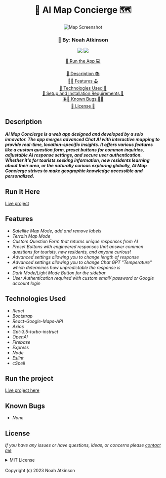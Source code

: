 <h1 align="center">🤖 AI Map Concierge 🗺️</h1>
  <p align="center">
    <div style="text-align:center;">
    <img src="src/img/MapScreentshot.png" 
         alt="Map Screenshot" 
         style="display:inline-block; margin:0 auto; max-width:100%; width:max; height: auto; text-align: center;"
    />
</div>

  </p>
<h3 align="center">
  🎨 By: Noah Atkinson 
</h3>

  <p align="center">
    <img src="https://img.shields.io/badge/License-MIT-blue.svg" />
    <img src="https://img.shields.io/badge/Version-1.0.0-blue.svg" />
  </p>
  
  <p align="center">
   <a href="https://livable-app.vercel.app/">🏃 Run the App 💻</a>
    <br><br>
    <a href="#description">📝 Description 📚</a>
    <br>
    <a href="#features">👨‍💻 Features 🕹️</a>
    <br>
    <a href="#technologies-used">💽 Technologies Used 💾</a>
    <br>
    <a href="#setup-and-installation-requirements">🧰 Setup and Installation Requirements 🔨</a>
    <br>
    <a href="#known-bugs">🪲🐞 Known Bugs 🐛🐜</a>
    <br>
    <a href="#license">🪪 License 🪪</a>
  </p>

## Description

#### _AI Map Concierge is a web app designed and developed by a solo innovator. The app merges advanced Chat AI with interactive mapping to provide real-time, location-specific insights. It offers various features like a custom question form, preset buttons for common inquiries, adjustable AI response settings, and secure user authentication. Whether it's for tourists seeking information, new residents learning about their area, or the naturally curious exploring globally, AI Map Concierge strives to make geographic knowledge accessible and personalized._

## Run It Here

[Live project](https://livable-app.vercel.app/)

## Features

- _Satellite Map Mode, add and remove labels_
- _Terrain Map Mode_
- _Custom Question Form that returns unique responses from AI_
- _Preset Buttons with engineered responses that answer common questions for tourists, new residents, and anyone curious!_
- _Advanced settings allowing you to change length of response_
- _Advanced settings allowing you to change Chat GPT "Temperature" which determines how unpredictable the response is_
- _Dark Mode/Light Mode Button for the sidebar_
- _User Authentication required with custom email/ password or Google account login_

## Technologies Used

- _React_
- _Bootstrap_
- _React-Google-Maps-API_
- _Axios_
- _Gpt-3.5-turbo-instruct_
- _OpenAI_
- _Firebase_
- _Express_
- _Node_
- _Eslint_
- _cSpell_

## Run the project

[Live project here](https://livable-app.vercel.app/)

## Known Bugs

- _None_

## License

_If you have any issues or have questions, ideas, or concerns please [contact me](mailto:noahatkinson1.1@gmail.com)_

<details>

<summary>MIT License</summary>
<br />
Permission is hereby granted, free of charge, to any person obtaining a copy
of this software and associated documentation files (the "Software"), to deal
in the Software without restriction, including without limitation the rights
to use, copy, modify, merge, publish, distribute, sublicense, and/or sell
copies of the Software, and to permit persons to whom the Software is
furnished to do so, subject to the following conditions:

The above copyright notice and this permission notice shall be included in all
copies or substantial portions of the Software.

THE SOFTWARE IS PROVIDED "AS IS", WITHOUT WARRANTY OF ANY KIND, EXPRESS OR
IMPLIED, INCLUDING BUT NOT LIMITED TO THE WARRANTIES OF MERCHANTABILITY,
FITNESS FOR A PARTICULAR PURPOSE AND NONINFRINGEMENT. IN NO EVENT SHALL THE
AUTHORS OR COPYRIGHT HOLDERS BE LIABLE FOR ANY CLAIM, DAMAGES OR OTHER
LIABILITY, WHETHER IN AN ACTION OF CONTRACT, TORT OR OTHERWISE, ARISING FROM,
OUT OF OR IN CONNECTION WITH THE SOFTWARE OR THE USE OR OTHER DEALINGS IN THE
SOFTWARE.

</details>
<br />
Copyright (c) 2023 Noah Atkinson
